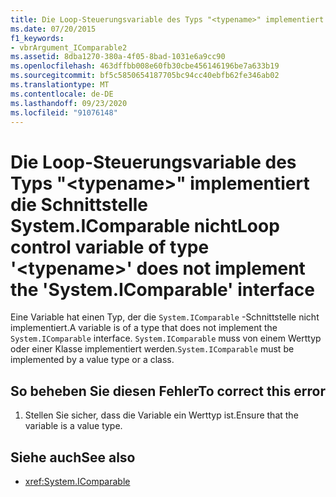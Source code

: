 ```yaml
---
title: Die Loop-Steuerungsvariable des Typs "<typename>" implementiert die Schnittstelle System.IComparable nicht
ms.date: 07/20/2015
f1_keywords:
- vbrArgument_IComparable2
ms.assetid: 8dba1270-380a-4f05-8bad-1031e6a9cc90
ms.openlocfilehash: 463dffbb008e60fb30cbe456146196be7a633b19
ms.sourcegitcommit: bf5c5850654187705bc94cc40ebfb62fe346ab02
ms.translationtype: MT
ms.contentlocale: de-DE
ms.lasthandoff: 09/23/2020
ms.locfileid: "91076148"
---
```

# <a name="loop-control-variable-of-type-typename-does-not-implement-the-systemicomparable-interface"></a><span data-ttu-id="5ad67-102">Die Loop-Steuerungsvariable des Typs "\<typename>" implementiert die Schnittstelle System.IComparable nicht</span><span class="sxs-lookup"><span data-stu-id="5ad67-102">Loop control variable of type '\<typename>' does not implement the 'System.IComparable' interface</span></span>

<span data-ttu-id="5ad67-103">Eine Variable hat einen Typ, der die `System.IComparable` -Schnittstelle nicht implementiert.</span><span class="sxs-lookup"><span data-stu-id="5ad67-103">A variable is of a type that does not implement the `System.IComparable` interface.</span></span> <span data-ttu-id="5ad67-104">`System.IComparable` muss von einem Werttyp oder einer Klasse implementiert werden.</span><span class="sxs-lookup"><span data-stu-id="5ad67-104">`System.IComparable` must be implemented by a value type or a class.</span></span>  
  
## <a name="to-correct-this-error"></a><span data-ttu-id="5ad67-105">So beheben Sie diesen Fehler</span><span class="sxs-lookup"><span data-stu-id="5ad67-105">To correct this error</span></span>  
  
1. <span data-ttu-id="5ad67-106">Stellen Sie sicher, dass die Variable ein Werttyp ist.</span><span class="sxs-lookup"><span data-stu-id="5ad67-106">Ensure that the variable is a value type.</span></span>  
  
## <a name="see-also"></a><span data-ttu-id="5ad67-107">Siehe auch</span><span class="sxs-lookup"><span data-stu-id="5ad67-107">See also</span></span>

- <xref:System.IComparable>
